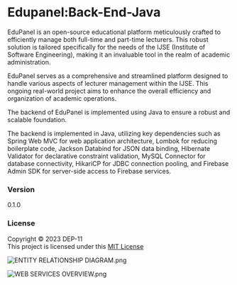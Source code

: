 # Edupanel:Back-End-Java
EduPanel is an open-source educational platform meticulously crafted to efficiently manage both full-time and part-time lecturers. This robust solution is tailored specifically for the needs of the IJSE (Institute of Software Engineering), making it an invaluable tool in the realm of academic administration.

EduPanel serves as a comprehensive and streamlined platform designed to handle various aspects of lecturer management within the IJSE. This ongoing real-world project aims to enhance the overall efficiency and organization of academic operations.

The backend of EduPanel is implemented using Java to ensure a robust and scalable foundation.

The backend is implemented in Java, utilizing key dependencies such as Spring Web MVC for web application architecture, Lombok for reducing boilerplate code, Jackson Databind for JSON data binding, Hibernate Validator for declarative constraint validation, MySQL Connector for database connectivity, HikariCP for JDBC connection pooling, and Firebase Admin SDK for server-side access to Firebase services.

### Version
0.1.0

### License
Copyright &copy; 2023 DEP-11 <br>
This project is licensed under this [MIT License](License.txt)

![ENTITY RELATIONSHIP DIAGRAM.png](..%2F..%2F..%2F..%2F..%2FPictures%2FScreenshots%2FENTITY%20RELATIONSHIP%20DIAGRAM.png)

![WEB SERVICES OVERVIEW.png](..%2F..%2F..%2F..%2F..%2FPictures%2FScreenshots%2FWEB%20SERVICES%20OVERVIEW.png)